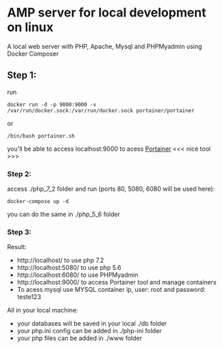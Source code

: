 # AMP server for local development on linux

A local web server with PHP, Apache, Mysql and PHPMyadmin using Docker Composer

## Step 1:

run
```
docker run -d -p 9000:9000 -v /var/run/docker.sock:/var/run/docker.sock portainer/portainer
```
or
```
/bin/bash portainer.sh
```
you'll be able to access localhost:9000 to acess [Portainer](https://www.portainer.io/) <<< nice tool >>>

### Step 2:

access ./php_7_2 folder and run (ports 80, 5080, 6080 will be used here):

```
docker-compose up -d
```

you can do the same in ./php_5_6 folder

### Step 3:

Result:

- http://localhost/ to use php 7.2
- http://localhost:5080/ to use php 5.6
- http://localhost:6080/ to use PHPMyadmin
- http://localhost:9000/ to access Portainer tool and manage containers
- To acess mysql use MYSQL container ip, user: root and password: teste123

All in your local machine:

- your databases will be saved in your local ./db folder
- your php.ini config can be added in ./php-ini folder
- your php files can be added in ./www folder
